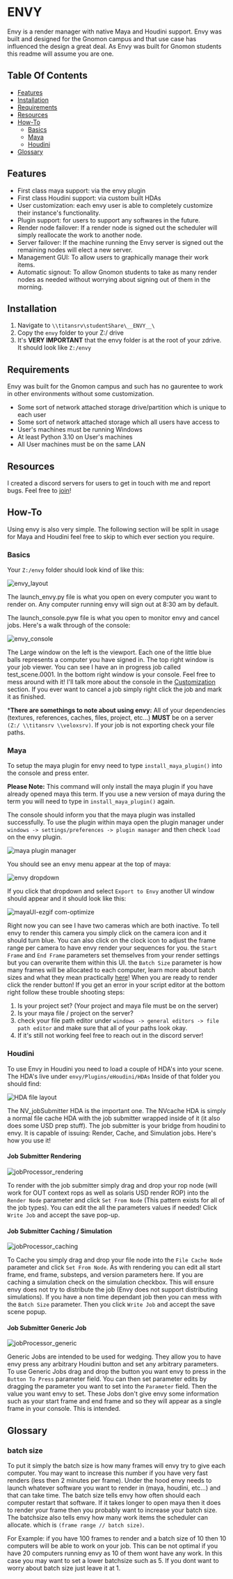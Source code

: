 # ENVY

Envy is a render manager with native Maya and Houdini support. Envy was built and designed for the Gnomon campus and that use case has influenced the design a great deal. As Envy was built for Gnomon students this readme will assume you are one.

## Table Of Contents
- [Features](#Features)
- [Installation](#Installation)
- [Requirements](#Requirements)
- [Resources](#Resources)
- [How-To](#How-To)
  - [Basics](#Basics)  
  - [Maya](#Maya)
  - [Houdini](#Houdini)
- [Glossary](#Glossary)


## Features
- First class maya support: via the envy plugin
- First class Houdini support: via custom built HDAs
- User customization: each envy user is able to completely customize their instance's functionality. 
- Plugin support: for users to support any softwares in the future.
- Render node failover: If a render node is signed out the scheduler will simply reallocate the work to another node.
- Server failover: If the machine running the Envy server is signed out the remaining nodes will elect a new server.
- Management GUI: To allow users to graphically manage their work items.
- Automatic signout: To allow Gnomon students to take as many render nodes as needed without worrying about signing out of them in the morning.


## Installation
1. Navigate to `\\titansrv\studentShare\__ENVY__\`
2. Copy the `envy` folder to your Z:/ drive
3. It's **VERY IMPORTANT** that the envy folder is at the root of your zdrive. It should look like `Z:/envy`


## Requirements
Envy was built for the Gnomon campus and such has no gaurentee to work in other environments without some customization.
- Some sort of network attached storage drive/partition which is unique to each user
- Some sort of network attached storage which all users have access to
- User's machines must be running Windows
- At least Python 3.10 on User's machines
- All User machines must be on the same LAN


## Resources
I created a discord servers for users to get in touch with me and report bugs. Feel free to [join](https://discord.gg/r259susGAS)!


## How-To
Using envy is also very simple. The following section will be split in usage for Maya and Houdini feel free to skip to which ever section you require.

### Basics
Your `Z:/envy` folder should look kind of like this:

![envy_layout](https://github.com/user-attachments/assets/def6542b-82ef-484f-aa61-b51399753f53)

The launch_envy.py file is what you open on every computer you want to render on. Any computer running envy will sign out at 8:30 am by default.

The launch_console.pyw file is what you open to monitor envy and cancel jobs. Here's a walk through of the console:

![envy_console](https://github.com/user-attachments/assets/fddaacf3-8364-4e90-8f79-409ca07c30d9)


The Large window on the left is the viewport. Each one of the little blue balls represents a computer you have signed in. The top right window is your job viewer. You can see I have an in progress job called test_scene.0001. In the bottom right window is your console. Feel free to mess around with it! I'll talk more about the console in the [Customization](#Customization) section. If you ever want to cancel a job simply right click the job and mark it as finished.

***There are somethings to note about using envy:** All of your dependencies (textures, references, caches, files, project, etc...) **MUST** be on a server `(Z:/ \\titansrv \\veloxsrv)`. If your job is not exporting check your file paths.


### Maya

To setup the maya plugin for envy need to type `install_maya_plugin()` into the console and press enter. 

**Please Note:** This command will only install the maya plugin if you have already opened maya this term. If you use a new version of maya during the term you will need to type in `install_maya_plugin()` again.

The console should inform you that the maya plugin was installed successfully. To use the plugin within maya open the plugin manager under `windows -> settings/preferences -> plugin manager` and then check `load` on the envy plugin.

![maya plugin manager](https://github.com/user-attachments/assets/0ced8e6f-ce27-46c6-84de-7484288df233)

You should see an envy menu appear at the top of maya:

![envy dropdown](https://github.com/user-attachments/assets/cdb60104-68e3-4904-bdde-4786a2f0b1f8)

If you click that dropdown and select `Export to Envy` another UI window should appear and it should look like this:

![mayaUI-ezgif com-optimize](https://github.com/user-attachments/assets/5d959639-5b5d-4078-b62d-38069987d7be)

Right now you can see I have two cameras which are both inactive. To tell envy to render this camera you simply click on the camera icon and it should turn blue. You can also click on the clock icon to adjust the frame range per camera to have envy render your sequences for you. the `Start Frame` and `End Frame` parameters set themselves from your render settings but you can overwrite them within this UI. the `Batch Size` parameter is how many frames will be allocated to each computer, learn more about batch sizes and what they mean practically [here](#batch-size)! When you are ready to render click the render button! If you get an error in your script editor at the bottom right follow these trouble shooting steps:

1. Is your project set? (Your project and maya file must be on the server)
2. Is your maya file / project on the server?
3. check your file path editor under `windows -> general editors -> file path editor` and make sure that all of your paths look okay.
4. If it's still not working feel free to reach out in the discord server!


### Houdini

To use Envy in Houdini you need to load a couple of HDA's into your scene. The HDA's live under `envy/Plugins/eHoudini/HDAs` Inside of that folder you should find:

![HDA file layout](https://github.com/user-attachments/assets/2f66b48e-233b-4725-ac08-81fcf8c80d4e)

The NV_jobSubmitter HDA is the important one. The NVcache HDA is simply a normal file cache HDA with the job submitter wrapped inside of it (it also does some USD prep stuff). 
The job submitter is your bridge from houdini to envy. It is capable of issuing: Render, Cache, and Simulation jobs. Here's how you use it!

#### Job Submitter Rendering

![jobProcessor_rendering](https://github.com/user-attachments/assets/e976795f-be20-482c-8b14-b99738e78b25)


To render with the job submitter simply drag and drop your rop node (will work for OUT context rops as well as solaris USD render ROP) into the `Render Node` parameter and click `Set From Node` (This pattern exists for all of the job types).
You can edit the all the parameters values if needed! Click `Write Job` and accept the save pop-up. 


#### Job Submitter Caching / Simulation

![jobProcessor_caching](https://github.com/user-attachments/assets/9ac02eff-92e3-4d86-91ee-dcf3f70ce158)


To Cache you simply drag and drop your file node into the `File Cache Node` parameter and click `Set From Node`. As with rendering you can edit all start frame, end frame, substeps, and version parameters here. If you are caching a simulation check on the simulation checkbox. This will ensure envy does not try to distribute the job (Envy does not support distributing simulations). If you have a non time dependant job then you can mess with the `Batch Size` parameter. Then you click `Write Job` and accept the save scene popup.

#### Job Submitter Generic Job

![jobProcessor_generic](https://github.com/user-attachments/assets/e5920706-37fa-4f43-9c27-3bc868dd4e8e)


Generic Jobs are intended to be used for wedging. They allow you to have envy press any arbitrary Houdini button and set any arbitrary parameters. To use Generic Jobs drag and drop the button you want envy to press in the `Button To Press` parameter field. You can then set parameter edits by dragging the parameter you want to set into the `Parameter` field. 
Then the value you want envy to set. These Jobs don't give envy some information such as your start frame and end frame and so they will appear as a single frame in your console. This is intended.


## Glossary
### batch size
To put it simply the batch size is how many frames will envy try to give each computer. You may want to increase this number if you have very fast renders (less then 2 minutes per frame). Under the hood envy needs to launch whatever software you want to render in (maya, houdini, etc...) and that can take time. The batch size tells envy how often should each computer restart that software. If it takes longer to open maya then it does to render your frame then you probably want to increase your batch size. The batchsize also tells envy how many work items the scheduler can allocate. which is `(frame range // batch size)`.


For Example: if you have 100 frames to render and a batch size of 10 then 10 computers will be able to work on your job. This can be not optimal if you have 20 computers running envy as 10 of them wont have any work. 
In this case you may want to set a lower batchsize such as 5. If you dont want to worry about batch size just leave it at 1.

